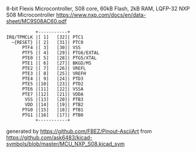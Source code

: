 8-bit Flexis Microcontroller, S08 core, 60kB Flash, 2kB RAM, LQFP-32
NXP S08 Microcontroller
https://www.nxp.com/docs/en/data-sheet/MC9S08AC60.pdf


	           +-----------+
	IRQ/TPMCLK |[ 1]   [32]| PTC1
	  ~{RESET} |[ 2]   [31]| PTC0
	      PTF4 |[ 3]   [30]| VSS
	      PTF5 |[ 4]   [29]| PTG6/EXTAL
	      PTE0 |[ 5]   [28]| PTG5/XTAL
	      PTE1 |[ 6]   [27]| BKGD/MS
	      PTE2 |[ 7]   [26]| VREFL
	      PTE3 |[ 8]   [25]| VREFH
	      PTE4 |[ 9]   [24]| PTD3
	      PTE5 |[10]   [23]| PTD2
	      PTE6 |[11]   [22]| VSSA
	      PTE7 |[12]   [21]| VDDA
	       VSS |[13]   [20]| PTB3
	       VDD |[14]   [19]| PTB2
	      PTG0 |[15]   [18]| PTB1
	      PTG1 |[16]   [17]| PTB0
	           +-----------+


generated by https://github.com/FBEZ/Pinout-AsciiArt from https://github.com/ask6483/kicad-symbols/blob/master/MCU_NXP_S08.kicad_sym
